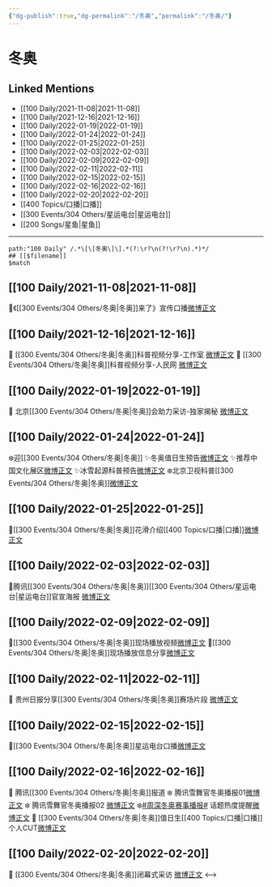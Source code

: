 ```yaml
---
{"dg-publish":true,"dg-permalink":"/冬奥","permalink":"/冬奥/"}
---
```


# 冬奥

## Linked Mentions
- [[100 Daily/2021-11-08\|2021-11-08]]
- [[100 Daily/2021-12-16\|2021-12-16]]
- [[100 Daily/2022-01-19\|2022-01-19]]
- [[100 Daily/2022-01-24\|2022-01-24]]
- [[100 Daily/2022-01-25\|2022-01-25]]
- [[100 Daily/2022-02-03\|2022-02-03]]
- [[100 Daily/2022-02-09\|2022-02-09]]
- [[100 Daily/2022-02-11\|2022-02-11]]
- [[100 Daily/2022-02-15\|2022-02-15]]
- [[100 Daily/2022-02-16\|2022-02-16]]
- [[100 Daily/2022-02-20\|2022-02-20]]
- [[400 Topics/口播\|口播]]
- [[300 Events/304 Others/星运电台\|星运电台]]
- [[200 Songs/星鱼\|星鱼]]


---

```expander
path:"100 Daily" /.*\[\[冬奥\]\].*(?:\r?\n(?!\r?\n).*)*/
## [[$filename]]
$match
```
## [[100 Daily/2021-11-08\|2021-11-08]]
🎵《[[300 Events/304 Others/冬奥\|冬奥]]来了》宣传口播[微博正文](https://m.weibo.cn/6466290670/4701292075680489)
## [[100 Daily/2021-12-16\|2021-12-16]]
💫 [[300 Events/304 Others/冬奥\|冬奥]]科普视频分享-工作室 [微博正文](https://m.weibo.cn/6466290670/4715139146187653)
💫 [[300 Events/304 Others/冬奥\|冬奥]]科普视频分享-人民网 [微博正文](https://m.weibo.cn/6466290670/4715122394665880)
## [[100 Daily/2022-01-19\|2022-01-19]]
💫 北京[[300 Events/304 Others/冬奥\|冬奥]]会助力采访-独家揭秘 [微博正文](https://m.weibo.cn/6466290670/4727375735294664)
## [[100 Daily/2022-01-24\|2022-01-24]]
❄️迎[[300 Events/304 Others/冬奥\|冬奥]]
✨冬奥值日生预告[微博正文](https://m.weibo.cn/6466290670/4729283161363523)
✨推荐中国文化展区[微博正文](https://m.weibo.cn/6466290670/4729298440689867)
✨冰雪起源科普预告[微博正文](https://m.weibo.cn/6466290670/4729266023173742)
❄️北京卫视科普[[300 Events/304 Others/冬奥\|冬奥]][微博正文](https://m.weibo.cn/6466290670/4729129599244052)
## [[100 Daily/2022-01-25\|2022-01-25]]
🌟[[300 Events/304 Others/冬奥\|冬奥]]花滑介绍[[400 Topics/口播\|口播]][微博正文](https://m.weibo.cn/6466290670/4729455089550346)
## [[100 Daily/2022-02-03\|2022-02-03]]
💫腾讯[[300 Events/304 Others/冬奥\|冬奥]][[300 Events/304 Others/星运电台\|星运电台]]官宣海报 [微博正文](https://m.weibo.cn/6466290670/4732742845862841)
## [[100 Daily/2022-02-09\|2022-02-09]]
🎵[[300 Events/304 Others/冬奥\|冬奥]]现场播放视频[微博正文](https://weibo.com/detail/4734936303010479)
🎵[[300 Events/304 Others/冬奥\|冬奥]]现场播放信息分享[微博正文](https://weibo.com/detail/4734910478156336)

## [[100 Daily/2022-02-11\|2022-02-11]]
💫 贵州日报分享[[300 Events/304 Others/冬奥\|冬奥]]赛场片段 [微博正文](https://weibo.com/detail/4735699183735749)
## [[100 Daily/2022-02-15\|2022-02-15]]
🌟[[300 Events/304 Others/冬奥\|冬奥]]星运电台口播[微博正文](https://m.weibo.cn/6466290670/4737258819947070)
## [[100 Daily/2022-02-16\|2022-02-16]]
🌟 腾讯[[300 Events/304 Others/冬奥\|冬奥]]报道
❄️ 腾讯雪舞官冬奥播报01[微博正文](https://m.weibo.cn/6466290670/4737408941949846)
❄️ 腾讯雪舞官冬奥播报02 [微博正文](https://m.weibo.cn/6466290670/4737425077175567)
❄️[#周深冬奥赛事播报#](https://s.weibo.com/weibo?q=%23%E5%91%A8%E6%B7%B1%E5%86%AC%E5%A5%A5%E8%B5%9B%E4%BA%8B%E6%92%AD%E6%8A%A5%23) 话题热度提醒[微博正文](https://m.weibo.cn/6466290670/4737451358421164)
🌟 [[300 Events/304 Others/冬奥\|冬奥]]值日生[[400 Topics/口播\|口播]]个人CUT[微博正文](https://m.weibo.cn/6466290670/4737440390841919)
## [[100 Daily/2022-02-20\|2022-02-20]]
💫 [[300 Events/304 Others/冬奥\|冬奥]]闭幕式采访 [微博正文](https://m.weibo.cn/6466290670/4739044980818479)
<-->